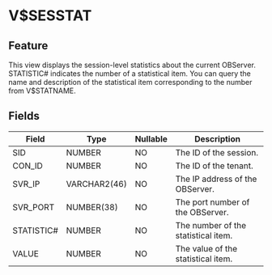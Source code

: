 # V$SESSTAT

## Feature

This view displays the session-level statistics about the current OBServer.
STATISTIC# indicates the number of a statistical item. You can query the name and description of the statistical item corresponding to the number from V$STATNAME.

## Fields

| **Field** | **Type** | **Nullable** | **Description** |
| --- | --- | --- | --- |
| SID | NUMBER | NO | The ID of the session. |
| CON_ID | NUMBER | NO | The ID of the tenant. |
| SVR_IP | VARCHAR2(46) | NO | The IP address of the OBServer. |
| SVR_PORT | NUMBER(38) | NO | The port number of the OBServer. |
| STATISTIC# | NUMBER | NO | The number of the statistical item. |
| VALUE | NUMBER | NO | The value of the statistical item. |
